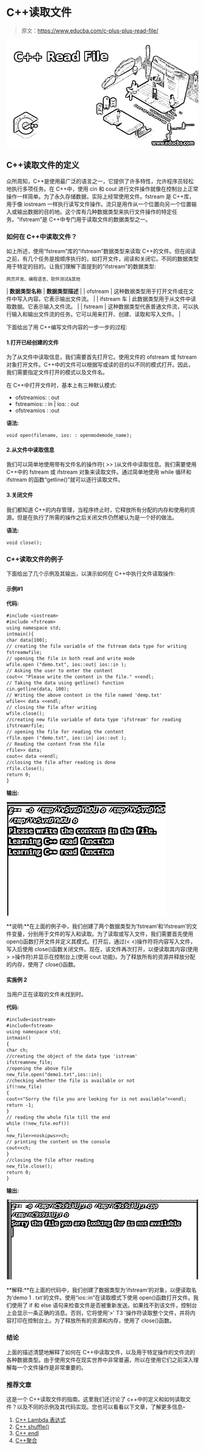 # C++读取文件

> 原文：<https://www.educba.com/c-plus-plus-read-file/>

![C++ Read File](img/af5e95ce812f43c802e400dd2a89eab8.png)



## C++读取文件的定义

众所周知，C++是使用最广泛的语言之一，它提供了许多特性，允许程序员轻松地执行多项任务。在 C++中，使用 cin 和 cout 进行文件操作就像在控制台上正常操作一样简单。为了永久存储数据，实际上经常使用文件。fstream 是 C++库，用于像 iostream 一样执行读写文件操作。流只是用作从一个位置向另一个位置输入或输出数据的目的地。这个库有几种数据类型来执行文件操作的特定任务。“ifstream”是 C++中专门用于读取文件的数据类型之一。

### 如何在 C++中读取文件？

如上所述，使用“fstream”库的“ifstream”数据类型来读取 C++的文件。但在阅读之前，有几个任务是按顺序执行的，如打开文件，阅读和关闭它。不同的数据类型用于特定的目的。让我们理解下面提到的“ifstream”的数据类型:

<small>网页开发、编程语言、软件测试&其他</small>

| **数据类型名称** | **数据类型描述** |
| ofstream | 这种数据类型用于打开文件或在文件中写入内容。它表示输出文件流。 |
| ifstream 车 | 此数据类型用于从文件中读取数据。它表示输入文件流。 |
| fstream | 这种数据类型代表普通文件流，可以执行输入和输出文件流的任务。它可以用来打开、创建、读取和写入文件。 |

下面给出了用 C++编写文件内容的一步一步的过程:

#### 1.打开已经创建的文件

为了从文件中读取信息，我们需要首先打开它。使用文件的 ofstream 或 fstream 对象打开文件。C++中的文件可以根据写或读的目的以不同的模式打开。因此，我们需要指定文件打开的模式以及文件名。

在 C++中打开文件时，基本上有三种默认模式:

*   ofstreamios: : out
*   fstreamios: : in | ios: : out
*   ofstreamios : :out

**语法:**

```
void open(filename, ios: : openmodemode_name);
```

#### 2.从文件中读取信息

我们可以简单地使用带有文件名的操作符( >> )从文件中读取信息。我们需要使用 C++中的 fstream 或 ifstream 对象来读取文件。通过简单地使用 while 循环和 ifstream 的函数“getline()”就可以逐行读取文件。

#### 3.关闭文件

我们都知道 C++的内存管理，当程序终止时，它释放所有分配的内存和使用的资源。但是在执行了所需的操作之后关闭文件仍然被认为是一个好的做法。

**语法:**

```
void close();
```

### C++读取文件的例子

下面给出了几个示例及其输出，以演示如何在 C++中执行文件读取操作:

#### 示例#1

**代码:**

```
#include <iostream>
#include <fstream>
using namespace std;
intmain(){
char data[100];
// creating the file variable of the fstream data type for writing
fstreamwfile;
// opening the file in both read and write mode
wfile.open ("demo.txt", ios::out| ios::in );
// Asking the user to enter the content
cout<< "Please write the content in the file." <<endl;
// Taking the data using getline() function
cin.getline(data, 100);
// Writing the above content in the file named 'demp.txt'
wfile<< data <<endl;
// closing the file after writing
wfile.close();
//creating new file variable of data type 'ifstream' for reading
ifstreamrfile;
// opening the file for reading the content
rfile.open ("demo.txt", ios::in| ios::out );
// Reading the content from the file
rfile>> data;
cout<< data <<endl;
//closing the file after reading is done
rfile.close();
return 0;
}
```

**输出:**

![C++ Read File-1.1](img/d3af22f477cbc58a915a5d9ebdad9357.png)



**说明:**在上面的例子中，我们创建了两个数据类型为‘fstream’和‘ifstream’的文件变量，分别用于文件的写入和读取。为了读取或写入文件，我们需要首先使用 open()函数打开文件并定义其模式。打开后，通过(< <)操作符将内容写入文件，写入后使用 close()函数关闭文件。现在，该文件再次打开，以便读取其内容(使用> >操作符)并显示在控制台上(使用 cout 功能)。为了释放所有的资源并释放分配的内存，使用了 close()函数。

#### 实施例 2

当用户正在读取的文件未找到时。

**代码:**

```
#include<iostream>
#include<fstream>
using namespace std;
intmain()
{
char ch;
//creating the object of the data type 'istream'
ifstreamnew_file;
//opening the above file
new_file.open("demo1.txt",ios::in);
//checking whether the file is available or not
if(!new_file)
{
cout<<"Sorry the file you are looking for is not available"<<endl;
return -1;
}
// reading the whole file till the end
while (!new_file.eof())
{
new_file>>noskipws>>ch;
// printing the content on the console
cout<<ch;
}
//closing the file after reading
new_file.close();
return 0;
}
```

**输出:**

![C++ Read File-1.2](img/eb3f35c7f889edfe3d02bc624a241864.png)



**解释:**在上面的代码中，我们创建了数据类型为‘ifstream’的对象，以便读取名为‘demo 1 . txt’的文件。使用“ios::in”在读取模式下使用 open()函数打开文件。我们使用了 if 和 else 语句来检查文件是否被重新发送。如果找不到该文件，控制台上会显示一条正确的消息。否则，它将使用'>' T3 '操作符读取整个文件，并将内容打印在控制台上。为了释放所有的资源和内存，使用了 close()函数。

### 结论

上面的描述清楚地解释了如何在 C++中读取文件，以及用于特定操作的文件流的各种数据类型。由于使用文件在现实世界中非常普遍，所以在使用它们之前深入理解每一个文件操作是非常重要的。

### 推荐文章

这是一个 C++读取文件的指南。这里我们还讨论了 c++中的定义和如何读取文件？以及不同的示例及其代码实现。您也可以看看以下文章，了解更多信息–

1.  [C++ Lambda 表达式](https://www.educba.com/c-plus-plus-lambda-expressions/)
2.  [C++ shuffle()](https://www.educba.com/c-plus-plus-shuffle/)
3.  [C++ endl](https://www.educba.com/c-plus-plus-endl/)
4.  [C++聚合](https://www.educba.com/c-plus-plus-aggregation/)






